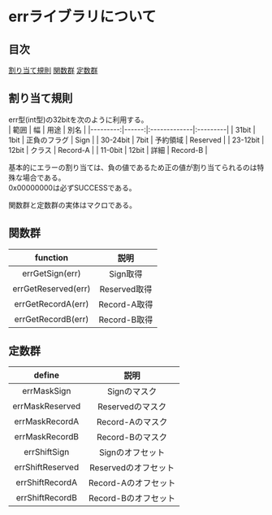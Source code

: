 # errライブラリについて
## 目次
[割り当て規則](#割り当て規則)
[関数群](#関数群)
[定数群](#定数群)

## 割り当て規則
err型(int型)の32bitを次のように利用する。  
|   範囲   |  幅   |     用途     |   別名   |
|---------:|------:|:-------------|:---------|
|    31bit | 1bit  | 正負のフラグ | Sign     |
| 30-24bit | 7bit  | 予約領域     | Reserved |
| 23-12bit | 12bit | クラス       | Record-A |
| 11-0bit  | 12bit | 詳細         | Record-B |
  
基本的にエラーの割り当ては、負の値であるため正の値が割り当てられるのは特殊な場合である。  
0x00000000は必ずSUCCESSである。  
  
関数群と定数群の実体はマクロである。  

## 関数群
|       function      |     説明     |
|:-------------------:|:------------:|
| errGetSign(err)     |   Sign取得   |
| errGetReserved(err) | Reserved取得 |
| errGetRecordA(err)  | Record-A取得 |
| errGetRecordB(err)  | Record-B取得 |

## 定数群
|      define      |         説明         |
|:----------------:|:--------------------:|
| errMaskSign      |      Signのマスク    |
| errMaskReserved  |   Reservedのマスク   |
| errMaskRecordA   |   Record-Aのマスク   |
| errMaskRecordB   |   Record-Bのマスク   |
| errShiftSign     |   Signのオフセット   |
| errShiftReserved | Reservedのオフセット |
| errShiftRecordA  | Record-Aのオフセット |
| errShiftRecordB  | Record-Bのオフセット |
